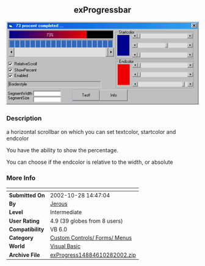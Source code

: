 ﻿<div align="center">

## exProgressbar

<img src="screenshot.gif">
</div>

### Description

a horizontal scrollbar on which you can set textcolor, startcolor and endcolor

You have the ability to show the percentage.

You can choose if the endcolor is relative to the width, or absolute
 
### More Info
 


<span>             |<span>
---                |---
**Submitted On**   |2002-10-28 14:47:04
**By**             |[Jerous](https://github.com/Planet-Source-Code/PSCIndex/blob/master/ByAuthor/jerous.md)
**Level**          |Intermediate
**User Rating**    |4.9 (39 globes from 8 users)
**Compatibility**  |VB 6\.0
**Category**       |[Custom Controls/ Forms/  Menus](https://github.com/Planet-Source-Code/PSCIndex/blob/master/ByCategory/custom-controls-forms-menus__1-4.md)
**World**          |[Visual Basic](https://github.com/Planet-Source-Code/PSCIndex/blob/master/ByWorld/visual-basic.md)
**Archive File**   |[exProgress14884610282002\.zip](https://github.com/Planet-Source-Code/jerous-exprogressbar__1-40229/archive/master.zip)








